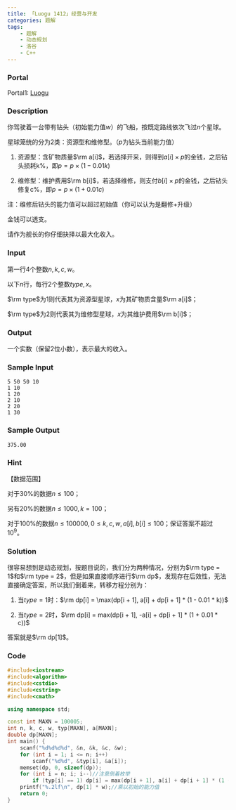 ```yaml
---
title: 「Luogu 1412」经营与开发
categories: 题解
tags:
    - 题解
    - 动态规划
    - 洛谷
    - C++
---
```


### Portal

Portal1: [Luogu](https://www.luogu.com.cn/problem/P1412)

### Description

你驾驶着一台带有钻头（初始能力值$w$）的飞船，按既定路线依次飞过$n$个星球。


星球笼统的分为$2$类：资源型和维修型。（$p$为钻头当前能力值）

1. 资源型：含矿物质量$\rm a[i]$，若选择开采，则得到$a[i] \times p$的金钱，之后钻头损耗k%，即$p = p \times (1 - 0.01k)$

1. 维修型：维护费用$\rm b[i]$，若选择维修，则支付$b[i] \times p$的金钱，之后钻头修复c%，即$p = p \times (1 + 0.01c)$

注：维修后钻头的能力值可以超过初始值（你可以认为是翻修$+$升级）

金钱可以透支。

请作为舰长的你仔细抉择以最大化收入。

### Input

第一行$4$个整数$n, k, c, w$。

以下$n$行，每行$2$个整数$type, x$。

$\rm type$为$1$则代表其为资源型星球，$x$为其矿物质含量$\rm a[i]$；

$\rm type$为$2$则代表其为维修型星球，$x$为其维护费用$\rm b[i]$；

### Output

一个实数（保留$2$位小数），表示最大的收入。

### Sample Input

```
5 50 50 10
1 10
1 20
2 10
2 20
1 30
```

### Sample Output

```
375.00
```

### Hint

【数据范围】

对于$30\%$的数据$n \le 100$；

另有$20\%$的数据$n \le 1000, k = 100$；

对于$100\%$的数据$n \le 100000, 0 \le k, c, w, a[i], b[i] \le 100$；保证答案不超过$10^9$。

### Solution

很容易想到是动态规划，按题目说的，我们分为两种情况，分别为$\rm type = 1$和$\rm type = 2$，但是如果直接顺序进行$\rm dp$，发现存在后效性，无法直接确定答案，所以我们倒着来，转移方程分别为：

1. 当$type = 1$时：$\rm dp[i] = \max(dp[i + 1], a[i] + dp[i + 1] * (1 - 0.01 * k))$

2. 当$type = 2$时，$\rm dp[i] = max(dp[i + 1], -a[i] + dp[i + 1] * (1 + 0.01 * c))$

答案就是$\rm dp[1]$。

### Code

```cpp
#include<iostream>
#include<algorithm>
#include<cstdio>
#include<cstring>
#include<cmath>

using namespace std;

const int MAXN = 100005;
int n, k, c, w, typ[MAXN], a[MAXN];
double dp[MAXN];
int main() {
    scanf("%d%d%d%d", &n, &k, &c, &w);
    for (int i = 1; i <= n; i++)
        scanf("%d%d", &typ[i], &a[i]);
    memset(dp, 0, sizeof(dp));
    for (int i = n; i; i--)//注意倒着枚举
        if (typ[i] == 1) dp[i] = max(dp[i + 1], a[i] + dp[i + 1] * (1 - 0.01 * k)); else dp[i] = max(dp[i + 1], -a[i] + dp[i + 1] * (1 + 0.01 * c));//转移
    printf("%.2lf\n", dp[1] * w);//乘以初始的能力值
    return 0;
}
```